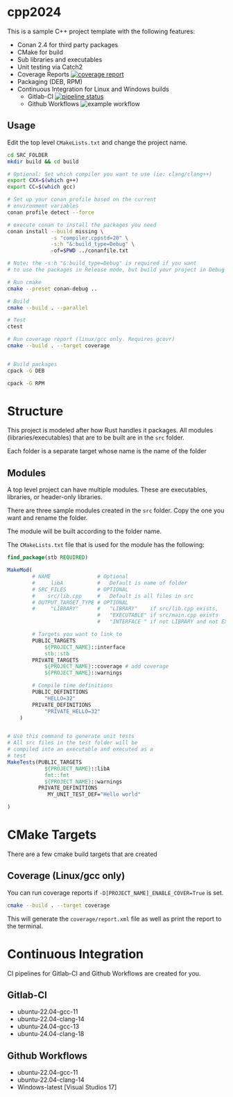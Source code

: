 # cpp2024

This is a sample C++ project template with the following features:

* Conan 2.4 for third party packages
* CMake for build 
* Sub libraries and executables
* Unit testing via Catch2
* Coverage Reports [![coverage report](https://gitlab.com/GavinNL/cpp2024/badges/master/coverage.svg)](https://gitlab.com/GavinNL/cpp2024/-/commits/master)
* Packaging (DEB, RPM)
* Continuous Integration for Linux and Windows builds
  * Gitlab-CI [![pipeline status](https://gitlab.com/GavinNL/cpp2024/badges/master/pipeline.svg)](https://gitlab.com/GavinNL/cpp2024/-/commits/master)
  * Github Workflows ![example workflow](https://github.com/GavinNL/cpp2024/actions/workflows/cmake-multi-platform.yml/badge.svg)

## Usage

Edit the top level `CMakeLists.txt` and change the project name. 

```bash
cd SRC_FOLDER
mkdir build && cd build

# Optional: Set which compiler you want to use (ie: clang/clang++)
export CXX=$(which g++)
export CC=$(which gcc)

# Set up your conan profile based on the current
# environment variables
conan profile detect --force 

# execute conan to install the packages you need
conan install --build missing \
              -s "compiler.cppstd=20" \
              -s:h "&:build_type=Debug" \ 
              -of=$PWD ../conanfile.txt 

# Note; the -s:h "&:build_type=Debug" is required if you want
# to use the packages in Release mode, but build your project in Debug mode

# Run cmake
cmake --preset conan-debug ..

# Build
cmake --build . --parallel

# Test
ctest

# Run coverage report (linux/gcc only. Requires gcovr)
cmake --build . --target coverage 


# Build packages
cpack -G DEB

cpack -G RPM
```

# Structure

This project is modeled after how Rust handles it packages. 
All modules (libraries/executables) that are to be built are in the `src` folder.

Each folder is a separate target whose name is the name of the folder


## Modules

A top level project can have multiple modules. These are executables, libraries, or header-only libraries.

There are three sample modules created in the `src` folder. Copy the one you want and rename the folder.

The module will be built according to the folder name.

The `CMakeLists.txt` file that is used for the module has the following:


```cmake
find_package(stb REQUIRED)

MakeMod(
        # NAME               # Optional
        #     libA           #   Default is name of folder
        # SRC_FILES          # OPTIONAL
        #    src/lib.cpp     #   Default is all files in src
        # OUTPUT_TARGET_TYPE # OPTIONAL
        #     "LIBRARY"      #   "LIBRARY"    if src/lib.cpp exists, 
                             #   "EXECUTABLE" if src/main.cpp exists
                             #   "INTERFACE " if not LIBRARY and not EXECUTABLE

        # Targets you want to link to
        PUBLIC_TARGETS
            ${PROJECT_NAME}::interface
            stb::stb
        PRIVATE_TARGETS
            ${PROJECT_NAME}::coverage # add coverage
            ${PROJECT_NAME}::warnings

        # Compile time definitions
        PUBLIC_DEFINITIONS
            "HELLO=32"
        PRIVATE_DEFINITIONS
            "PRIVATE_HELLO=32"
    )


# Use this command to generate unit tests
# All src files in the test folder will be
# compiled into an executable and executed as a 
# test
MakeTests(PUBLIC_TARGETS
            ${PROJECT_NAME}::libA
            fmt::fmt
            ${PROJECT_NAME}::warnings
          PRIVATE_DEFINITIONS
             MY_UNIT_TEST_DEF="Hello world"

)
```

# CMake Targets

There are a few cmake build targets that are created

## Coverage (Linux/gcc only)

You can run coverage reports if `-D[PROJECT_NAME]_ENABLE_COVER=True` is set.

```bash
cmake --build . --target coverage
```

This will generate the `coverage/report.xml` file as well as print the report to the terminal.

# Continuous Integration

CI pipelines for Gitlab-CI and Github Workflows are created for you. 

## Gitlab-CI

* ubuntu-22.04-gcc-11
* ubuntu-22.04-clang-14
* ubuntu-24.04-gcc-13
* ubuntu-24.04-clang-18

## Github Workflows

* ubuntu-22.04-gcc-11
* ubuntu-22.04-clang-14
* Windows-latest [Visual Studios 17]